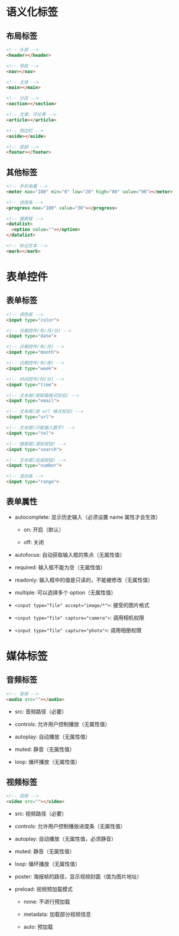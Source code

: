 # 语义化标签

## 布局标签

```html
<!-- 头部 -->
<header></header>

<!-- 导航 -->
<nav></nav>

<!-- 主体 -->
<main></main>

<!-- 分区 -->
<section></section>

<!-- 文章、评论等 -->
<article></article>

<!-- 侧边栏 -->
<aside></aside>

<!-- 底部 -->
<footer></footer>
```

## 其他标签

```html
<!-- 手机电量 -->
<meter max="100" min="0" low="20" high="80" value="90"></meter>

<!-- 进度条 -->
<progress max="100" value="30"></progress>

<!-- 搜索框 -->
<datalist>
  <option value=""></option>
</datalist>

<!-- 标记文本 -->
<mark></mark>
```





# 表单控件

## 表单标签

```html
<!-- 调色板 -->
<input type="color">

<!-- 日期控件(年/月/日) -->
<input type="date">

<!-- 日期控件(年/月) -->
<input type="month">

<!-- 日期控件(年/周) -->
<input type="week">

<!-- 时间控件(时/分) -->
<input type="time">

<!-- 文本框(按邮箱格式校验) -->
<input type="email">

<!-- 文本框(按 url 格式校验) -->
<input type="url">

<!-- 文本框(只能输入数字) -->
<input type="tel">

<!-- 搜索框(清除按钮) -->
<input type="search">

<!-- 文本框(加减按钮) -->
<input type="number">

<!-- 滚动条 -->
<input type="range">
```

## 表单属性

- autocomplete: 显示历史输入（必须设置 name 属性才会生效）

  - on: 开启（默认）

  - off: 关闭

- autofocus: 自动获取输入框的焦点（无属性值）

- required: 输入框不能为空（无属性值）

- readonly: 输入框中的值是只读的，不能被修改（无属性值）

- multiple: 可以选择多个 option（无属性值）

- `<input type="file" accept="image/*">`: 接受的图片格式

- `<input type="file" capture="camera">`: 调用相机权限

- `<input type="file" capture="photo">`: 调用相册权限





# 媒体标签

## 音频标签

```html
<!-- 音频 -->
<audio src=""></audio>
```

- src: 音频路径（必要）

- controls: 允许用户控制播放（无属性值）

- autoplay: 自动播放（无属性值）

- muted: 静音（无属性值）

- loop: 循环播放（无属性值）

## 视频标签

```html
<!-- 视频 -->
<video src=""></video>
```

- src: 视频路径（必要）

- controls: 允许用户控制播放进度条（无属性值）

- autoplay: 自动播放（无属性值，必须静音）

- muted: 静音（无属性值）

- loop: 循环播放（无属性值）

- poster: 海报帧的路径，显示视频封面（值为图片地址）

- preload: 视频预加载模式

  - none: 不进行预加载

  - metadata: 加载部分视频信息

  - auto: 预加载

